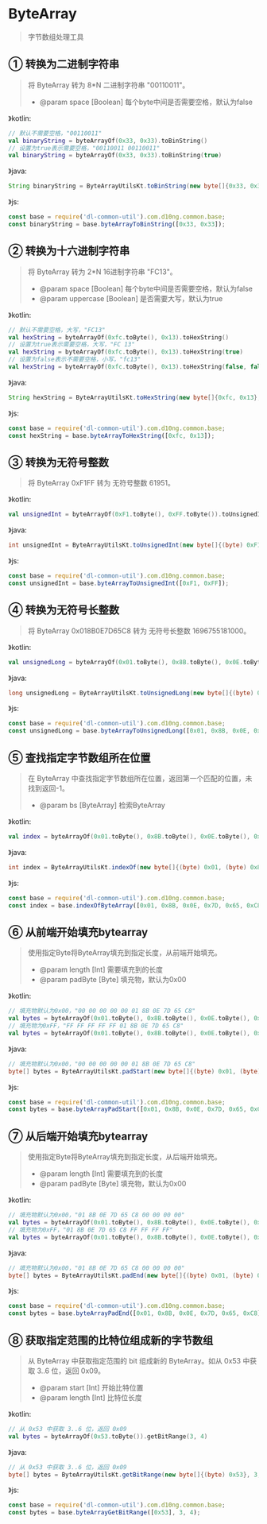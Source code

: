 # ByteArray
> 字节数组处理工具

## ① 转换为二进制字符串
> 将 ByteArray 转为 8*N 二进制字符串 "00110011"。
> - @param space [Boolean] 每个byte中间是否需要空格，默认为false

》kotlin:
```kotlin
// 默认不需要空格，"00110011"
val binaryString = byteArrayOf(0x33, 0x33).toBinString()
// 设置为true表示需要空格，"00110011 00110011"
val binaryString = byteArrayOf(0x33, 0x33).toBinString(true)
```
》java:
```java
String binaryString = ByteArrayUtilsKt.toBinString(new byte[]{0x33, 0x33}, false);
```
》js:
```js
const base = require('dl-common-util').com.d10ng.common.base;
const binaryString = base.byteArrayToBinString([0x33, 0x33]);
```

## ② 转换为十六进制字符串
> 将 ByteArray 转为 2*N 16进制字符串 "FC13"。
> - @param space [Boolean] 每个byte中间是否需要空格，默认为false
> - @param uppercase [Boolean] 是否需要大写，默认为true

》kotlin:
```kotlin
// 默认不需要空格，大写，"FC13"
val hexString = byteArrayOf(0xfc.toByte(), 0x13).toHexString()
// 设置为true表示需要空格，大写，"FC 13"
val hexString = byteArrayOf(0xfc.toByte(), 0x13).toHexString(true)
// 设置为false表示不需要空格，小写，"fc13"
val hexString = byteArrayOf(0xfc.toByte(), 0x13).toHexString(false, false)
```
》java:
```java
String hexString = ByteArrayUtilsKt.toHexString(new byte[]{0xfc, 0x13}, false, true);
```
》js:
```js
const base = require('dl-common-util').com.d10ng.common.base;
const hexString = base.byteArrayToHexString([0xfc, 0x13]);
```

## ③ 转换为无符号整数
> 将 ByteArray 0xF1FF 转为 无符号整数 61951。

》kotlin:
```kotlin
val unsignedInt = byteArrayOf(0xF1.toByte(), 0xFF.toByte()).toUnsignedInt()
```
》java:
```java
int unsignedInt = ByteArrayUtilsKt.toUnsignedInt(new byte[]{(byte) 0xF1, (byte) 0xFF});
```
》js:
```js
const base = require('dl-common-util').com.d10ng.common.base;
const unsignedInt = base.byteArrayToUnsignedInt([0xF1, 0xFF]);
```

## ④ 转换为无符号长整数
> 将 ByteArray 0x018B0E7D65C8 转为 无符号长整数 1696755181000。

》kotlin:
```kotlin
val unsignedLong = byteArrayOf(0x01.toByte(), 0x8B.toByte(), 0x0E.toByte(), 0x7D.toByte(), 0x65.toByte(), 0xC8.toByte()).toUnsignedLong()
```
》java:
```java
long unsignedLong = ByteArrayUtilsKt.toUnsignedLong(new byte[]{(byte) 0x01, (byte) 0x8B, (byte) 0x0E, (byte) 0x7D, (byte) 0x65, (byte) 0xC8});
```
》js:
```js
const base = require('dl-common-util').com.d10ng.common.base;
const unsignedLong = base.byteArrayToUnsignedLong([0x01, 0x8B, 0x0E, 0x7D, 0x65, 0xC8]);
```

## ⑤ 查找指定字节数组所在位置
> 在 ByteArray 中查找指定字节数组所在位置，返回第一个匹配的位置，未找到返回-1。
> - @param bs [ByteArray] 检索ByteArray

》kotlin:
```kotlin
val index = byteArrayOf(0x01.toByte(), 0x8B.toByte(), 0x0E.toByte(), 0x7D.toByte(), 0x65.toByte(), 0xC8.toByte()).indexOf(byteArrayOf(0x0E.toByte(), 0x7D.toByte()))
```
》java:
```java
int index = ByteArrayUtilsKt.indexOf(new byte[]{(byte) 0x01, (byte) 0x8B, (byte) 0x0E, (byte) 0x7D, (byte) 0x65, (byte) 0xC8}, new byte[]{(byte) 0x0E, (byte) 0x7D});
```
》js:
```js
const base = require('dl-common-util').com.d10ng.common.base;
const index = base.indexOfByteArray([0x01, 0x8B, 0x0E, 0x7D, 0x65, 0xC8], [0x0E, 0x7D]);
```

## ⑥ 从前端开始填充bytearray
> 使用指定Byte将ByteArray填充到指定长度，从前端开始填充。
> - @param length [Int] 需要填充到的长度
> - @param padByte [Byte] 填充物，默认为0x00

》kotlin:
```kotlin
// 填充物默认为0x00，"00 00 00 00 00 01 8B 0E 7D 65 C8"
val bytes = byteArrayOf(0x01.toByte(), 0x8B.toByte(), 0x0E.toByte(), 0x7D.toByte(), 0x65.toByte(), 0xC8.toByte()).padStart(10)
// 填充物为0xFF，"FF FF FF FF FF 01 8B 0E 7D 65 C8"
val bytes = byteArrayOf(0x01.toByte(), 0x8B.toByte(), 0x0E.toByte(), 0x7D.toByte(), 0x65.toByte(), 0xC8.toByte()).padStart(10, 0xFF.toByte())
```
》java:
```java
// 填充物默认为0x00，"00 00 00 00 00 01 8B 0E 7D 65 C8"
byte[] bytes = ByteArrayUtilsKt.padStart(new byte[]{(byte) 0x01, (byte) 0x8B, (byte) 0x0E, (byte) 0x7D, (byte) 0x65, (byte) 0xC8}, 10, (byte) 0x00);
```
》js:
```js
const base = require('dl-common-util').com.d10ng.common.base;
const bytes = base.byteArrayPadStart([0x01, 0x8B, 0x0E, 0x7D, 0x65, 0xC8], 10);
```

## ⑦ 从后端开始填充bytearray
> 使用指定Byte将ByteArray填充到指定长度，从后端开始填充。
> - @param length [Int] 需要填充到的长度
> - @param padByte [Byte] 填充物，默认为0x00

》kotlin:
```kotlin
// 填充物默认为0x00，"01 8B 0E 7D 65 C8 00 00 00 00"
val bytes = byteArrayOf(0x01.toByte(), 0x8B.toByte(), 0x0E.toByte(), 0x7D.toByte(), 0x65.toByte(), 0xC8.toByte()).padEnd(10)
// 填充物为0xFF，"01 8B 0E 7D 65 C8 FF FF FF FF"
val bytes = byteArrayOf(0x01.toByte(), 0x8B.toByte(), 0x0E.toByte(), 0x7D.toByte(), 0x65.toByte(), 0xC8.toByte()).padEnd(10, 0xFF.toByte())
```
》java:
```java
// 填充物默认为0x00，"01 8B 0E 7D 65 C8 00 00 00 00"
byte[] bytes = ByteArrayUtilsKt.padEnd(new byte[]{(byte) 0x01, (byte) 0x8B, (byte) 0x0E, (byte) 0x7D, (byte) 0x65, (byte) 0xC8}, 10, (byte) 0x00);
```
》js:
```js
const base = require('dl-common-util').com.d10ng.common.base;
const bytes = base.byteArrayPadEnd([0x01, 0x8B, 0x0E, 0x7D, 0x65, 0xC8], 10);
```

## ⑧ 获取指定范围的比特位组成新的字节数组
> 从 ByteArray 中获取指定范围的 bit 组成新的 ByteArray。如从 0x53 中获取 3..6 位，返回 0x09。
> - @param start [Int] 开始比特位置
> - @param length [Int] 比特位长度

》kotlin:
```kotlin
// 从 0x53 中获取 3..6 位，返回 0x09
val bytes = byteArrayOf(0x53.toByte()).getBitRange(3, 4)
```
》java:
```java
// 从 0x53 中获取 3..6 位，返回 0x09
byte[] bytes = ByteArrayUtilsKt.getBitRange(new byte[]{(byte) 0x53}, 3, 4);
```
》js:
```js
const base = require('dl-common-util').com.d10ng.common.base;
const bytes = base.byteArrayGetBitRange([0x53], 3, 4);
```

